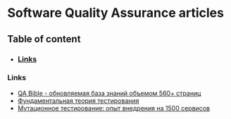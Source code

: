# Software Quality Assurance articles


## Table of content

- ### [Links](#links)


### Links

- [QA Bible - обновляемая база знаний объемом 560+ страниц](https://vladislaveremeev.gitbook.io/qa_bible)
- [Фундаментальная теория тестирования](https://habr.com/ru/articles/549054/)
- [Мутационное тестирование: опыт внедрения на 1500 сервисов](https://habr.com/ru/companies/avito/articles/650073/)
